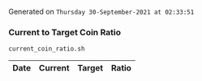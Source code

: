 Generated on `Thursday 30-September-2021 at 02:33:51`

### Current to Target Coin Ratio
`current_coin_ratio.sh`

Date|Current|Target|Ratio
---|---|---|---
